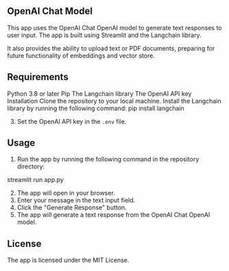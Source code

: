 ## OpenAI Chat Model

This app uses the OpenAI Chat OpenAI model to generate text responses to user input. The app is built using Streamlit and the Langchain library.

It also provides the ability to upload text or PDF documents, preparing for future functionality of embeddings and vector store.

## Requirements

Python 3.8 or later
Pip
The Langchain library
The OpenAI API key
Installation
Clone the repository to your local machine.
Install the Langchain library by running the following command:
pip install langchain


3. Set the OpenAI API key in the `.env` file.

## Usage

1. Run the app by running the following command in the repository directory:

streamlit run app.py


2. The app will open in your browser.
3. Enter your message in the text input field.
4. Click the "Generate Response" button.
5. The app will generate a text response from the OpenAI Chat OpenAI model.

## License

The app is licensed under the MIT License.
